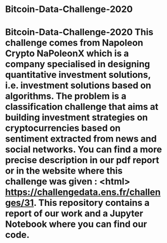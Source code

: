 # Bitcoin-Data-Challenge-2020
# Bitcoin-Data-Challenge-2020  This challenge comes from Napoleon Crypto **NaPoleonX** which is a company specialised in designing quantitative investment solutions, i.e. investment solutions based on algorithms. The problem is a classification challenge that aims at building investment strategies on cryptocurrencies based on sentiment extracted from news and social networks.  You can find a more precise description in our pdf report or in the website where this challenge was given : &lt;html> https://challengedata.ens.fr/challenges/31.     This repository contains a report of our work and a Jupyter Notebook where you can find our code.
